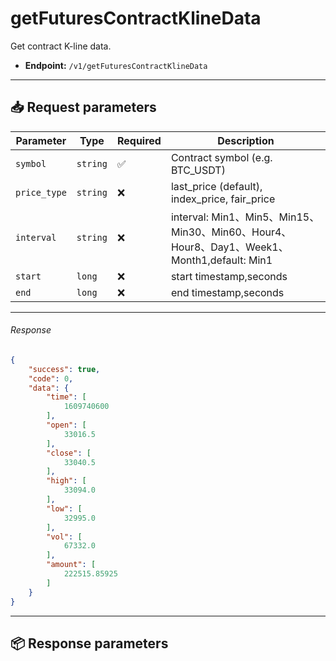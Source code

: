 # getFuturesContractKlineData

Get contract K-line data.

- **Endpoint:** `/v1/getFuturesContractKlineData`

---

## 📥 Request parameters

| **Parameter**   | **Type**   | **Required** | **Description**                  |
|----------------|------------|--------------|----------------------------------|
| `symbol`       | `string`   | ✅          | Contract symbol (e.g. BTC_USDT) |
| `price_type`   | `string`   | ❌          | last_price (default), index_price, fair_price |
| `interval`   | `string`   | ❌          | interval: Min1、Min5、Min15、Min30、Min60、Hour4、Hour8、Day1、Week1、Month1,default: Min1 |
| `start`   | `long`   | ❌          | start timestamp,seconds |
| `end`   | `long`   | ❌          | end timestamp,seconds |

---

###### Response

```json
{
    "success": true,
    "code": 0,
    "data": {
        "time": [
            1609740600
        ],
        "open": [
            33016.5
        ],
        "close": [
            33040.5
        ],
        "high": [
            33094.0
        ],
        "low": [
            32995.0
        ],
        "vol": [
            67332.0
        ],
        "amount": [
            222515.85925
        ]
    }
}
```

---

## 📦 Response parameters


